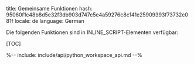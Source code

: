 title: Gemeinsame Funktionen
hash: 95060f1c48b8d5e32f3db903d747c5e4a59276c8c141e25909393f73732c081f
locale: de
language: German

Die folgenden Funktionen sind in INLINE_SCRIPT-Elementen verfügbar:

[TOC]

%-- include: include/api/python_workspace_api.md --%